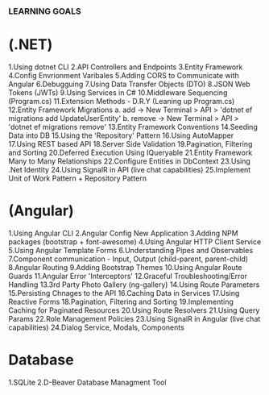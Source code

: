 ### LEARNING GOALS

# (.NET)
1.Using dotnet CLI
2.API Controllers and Endpoints
3.Entity Framework
4.Config Envrionment Varibales
5.Adding CORS to Communicate with Angular
6.Debugguing
7.Using Data Transfer Objects (DTO)
8.JSON Web Tokens (JWTs)
9.Using Services in C#
10.Middleware Sequencing (Program.cs)
11.Extension Methods - D.R.Y (Leaning up Program.cs)
12.Entity Framework Migrations
    a. add -> New Terminal > API > 'dotnet ef migrations add UpdateUserEntity'
    b. remove -> New Terminal > API > 'dotnet ef migrations remove'
13.Entity Framework Conventions
14.Seeding Data into DB
15.Using the 'Repository' Pattern
16.Using AutoMapper
17.Using REST based API
18.Server Side Validation
19.Pagination, Filtering and Sorting
20.Deferred Execution Using IQueryable
21.Entity Framework Many to Many Relationships
22.Configure Entities in DbContext
23.Using .Net Identity
24.Using SignalR in API (live chat capabilities)
25.Implement Unit of Work Pattern + Repository Pattern

# (Angular)
1.Using Angular CLI
2.Angular Config New Application
3.Adding NPM packages (bootstrap + font-awesome)
4.Using Angular HTTP Client Service
5.Using Angular Template Forms
6.Understanding Pipes and Observables
7.Component communication - Input, Output (child-parent, parent-child)
8.Angular Routing
9.Adding Bootstrap Themes
10.Using Angular Route Guards
11.Angular Error 'Interceptors'
12.Graceful Troubleshooting/Error Handling
13.3rd Party Photo Gallery (ng-gallery)
14.Using Route Parameters
15.Persisting Chnages to the API
16.Caching Data in Services
17.Using Reactive Forms
18.Pagination, Filtering and Sorting
19.Implementing Caching for Paginated Resources
20.Using Route Resolvers
21.Using Query Params
22.Role Management Policies
23.Using SignalR in Angular (live chat capabilities)
24.Dialog Service, Modals, Components

# Database
1.SQLite
2.D-Beaver Database Managment Tool

